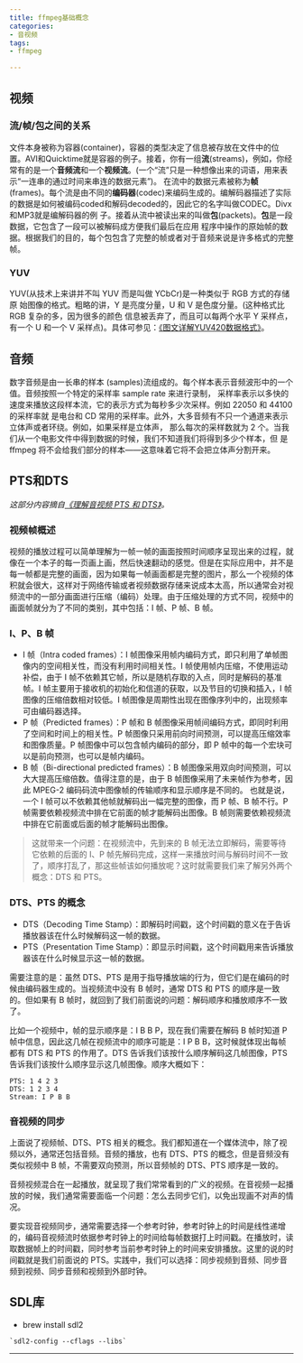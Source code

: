 ```yaml
---
title: ffmpeg基础概念
categories: 
- 音视频
tags: 
- ffmpeg

---
```


## 视频
### 流/帧/包之间的关系
文件本身被称为容器(container)，容器的类型决定了信息被存放在文件中的位置。AVI和Quicktime就是容器的例子。接着，你有一组**流**(streams)，例如，你经常有的是一个**音频流**和一个**视频流**。(一个“流”只是一种想像出来的词语，用来表示“一连串的通过时间来串连的数据元素”)。 在流中的数据元素被称为**帧**(frames)。每个流是由不同的**编码器**(codec)来编码生成的。编解码器描述了实际的数据是如何被编码coded和解码decoded的，因此它的名字叫做CODEC。Divx 和MP3就是编解码器的例 子。接着从流中被读出来的叫做**包**(packets)。**包**是一段数据，它包含了一段可以被解码成方便我们最后在应用 程序中操作的原始帧的数据。根据我们的目的，每个包包含了完整的帧或者对于音频来说是许多格式的完整帧。
### YUV
YUV(从技术上来讲并不叫 YUV 而是叫做 YCbCr)是一种类似于 RGB 方式的存储原 始图像的格式。粗略的讲，Y 是亮度分量，U 和 V 是色度分量。(这种格式比 RGB 复杂的多，因为很多的颜色 信息被丢弃了，而且可以每两个水平 Y 采样点，有一个 U 和一个 V 采样点)。具体可参见：[《图文详解YUV420数据格式》][1]。

## 音频
数字音频是由一长串的样本 (samples)流组成的。每个样本表示音频波形中的一个值。音频按照一个特定的采样率 sample rate 来进行录制，采样率表示以多快的速度来播放这段样本流，它的表示方式为每秒多少次采样。例如 22050 和 44100 的采样率就 是电台和 CD 常用的采样率。此外，大多音频有不只一个通道来表示立体声或者环绕。例如，如果采样是立体声， 那么每次的采样数就为 2 个。当我们从一个电影文件中得到数据的时候，我们不知道我们将得到多少个样本，但 是 ffmpeg 将不会给我们部分的样本——这意味着它将不会把立体声分割开来。

## PTS和DTS
*这部分内容摘自[《理解音视频 PTS 和 DTS》][2]。*

### 视频帧概述
视频的播放过程可以简单理解为一帧一帧的画面按照时间顺序呈现出来的过程，就像在一个本子的每一页画上画，然后快速翻动的感觉。但是在实际应用中，并不是每一帧都是完整的画面，因为如果每一帧画面都是完整的图片，那么一个视频的体积就会很大，这样对于网络传输或者视频数据存储来说成本太高，所以通常会对视频流中的一部分画面进行压缩（编码）处理。由于压缩处理的方式不同，视频中的画面帧就分为了不同的类别，其中包括：I 帧、P 帧、B 帧。

### I、P、B 帧

- I 帧（Intra coded frames）：I 帧图像采用帧内编码方式，即只利用了单帧图像内的空间相关性，而没有利用时间相关性。I 帧使用帧内压缩，不使用运动补偿，由于 I 帧不依赖其它帧，所以是随机存取的入点，同时是解码的基准帧。I 帧主要用于接收机的初始化和信道的获取，以及节目的切换和插入，I 帧图像的压缩倍数相对较低。I 帧图像是周期性出现在图像序列中的，出现频率可由编码器选择。
- P 帧（Predicted frames）：P 帧和 B 帧图像采用帧间编码方式，即同时利用了空间和时间上的相关性。P 帧图像只采用前向时间预测，可以提高压缩效率和图像质量。P 帧图像中可以包含帧内编码的部分，即 P 帧中的每一个宏块可以是前向预测，也可以是帧内编码。
- B 帧（Bi-directional predicted frames）：B 帧图像采用双向时间预测，可以大大提高压缩倍数。值得注意的是，由于 B 帧图像采用了未来帧作为参考，因此 MPEG-2 编码码流中图像帧的传输顺序和显示顺序是不同的。
也就是说，一个 I 帧可以不依赖其他帧就解码出一幅完整的图像，而 P 帧、B 帧不行。P 帧需要依赖视频流中排在它前面的帧才能解码出图像。B 帧则需要依赖视频流中排在它前面或后面的帧才能解码出图像。

> 这就带来一个问题：在视频流中，先到来的 B 帧无法立即解码，需要等待它依赖的后面的 I、P 帧先解码完成，这样一来播放时间与解码时间不一致了，顺序打乱了，那这些帧该如何播放呢？这时就需要我们来了解另外两个概念：DTS 和 PTS。

### DTS、PTS 的概念

- DTS（Decoding Time Stamp）：即解码时间戳，这个时间戳的意义在于告诉播放器该在什么时候解码这一帧的数据。
- PTS（Presentation Time Stamp）：即显示时间戳，这个时间戳用来告诉播放器该在什么时候显示这一帧的数据。

需要注意的是：虽然 DTS、PTS 是用于指导播放端的行为，但它们是在编码的时候由编码器生成的。当视频流中没有 B 帧时，通常 DTS 和 PTS 的顺序是一致的。但如果有 B 帧时，就回到了我们前面说的问题：解码顺序和播放顺序不一致了。

比如一个视频中，帧的显示顺序是：I B B P，现在我们需要在解码 B 帧时知道 P 帧中信息，因此这几帧在视频流中的顺序可能是：I P B B，这时候就体现出每帧都有 DTS 和 PTS 的作用了。DTS 告诉我们该按什么顺序解码这几帧图像，PTS 告诉我们该按什么顺序显示这几帧图像。顺序大概如下：

```
PTS: 1 4 2 3
DTS: 1 2 3 4
Stream: I P B B
```

### 音视频的同步

上面说了视频帧、DTS、PTS 相关的概念。我们都知道在一个媒体流中，除了视频以外，通常还包括音频。音频的播放，也有 DTS、PTS 的概念，但是音频没有类似视频中 B 帧，不需要双向预测，所以音频帧的 DTS、PTS 顺序是一致的。

音频视频混合在一起播放，就呈现了我们常常看到的广义的视频。在音视频一起播放的时候，我们通常需要面临一个问题：怎么去同步它们，以免出现画不对声的情况。

要实现音视频同步，通常需要选择一个参考时钟，参考时钟上的时间是线性递增的，编码音视频流时依据参考时钟上的时间给每帧数据打上时间戳。在播放时，读取数据帧上的时间戳，同时参考当前参考时钟上的时间来安排播放。这里的说的时间戳就是我们前面说的 PTS。实践中，我们可以选择：同步视频到音频、同步音频到视频、同步音频和视频到外部时钟。

## SDL库
- brew install sdl2

```
`sdl2-config --cflags --libs`
```
---

[1]: http://www.cnblogs.com/azraelly/archive/2013/01/01/2841269.html
[2]: http://www.samirchen.com/about-pts-dts/
